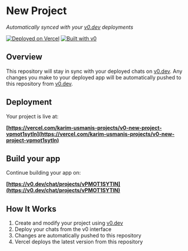 # New Project

*Automatically synced with your [v0.dev](https://v0.dev) deployments*

[![Deployed on Vercel](https://img.shields.io/badge/Deployed%20on-Vercel-black?style=for-the-badge&logo=vercel)](https://vercel.com/karim-usmanis-projects/v0-new-project-vpmot1sytln)
[![Built with v0](https://img.shields.io/badge/Built%20with-v0.dev-black?style=for-the-badge)](https://v0.dev/chat/projects/vPMOT1SYTlN)

## Overview

This repository will stay in sync with your deployed chats on [v0.dev](https://v0.dev).
Any changes you make to your deployed app will be automatically pushed to this repository from [v0.dev](https://v0.dev).

## Deployment

Your project is live at:

**[https://vercel.com/karim-usmanis-projects/v0-new-project-vpmot1sytln](https://vercel.com/karim-usmanis-projects/v0-new-project-vpmot1sytln)**

## Build your app

Continue building your app on:

**[https://v0.dev/chat/projects/vPMOT1SYTlN](https://v0.dev/chat/projects/vPMOT1SYTlN)**

## How It Works

1. Create and modify your project using [v0.dev](https://v0.dev)
2. Deploy your chats from the v0 interface
3. Changes are automatically pushed to this repository
4. Vercel deploys the latest version from this repository